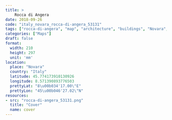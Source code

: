 ```yaml
---
title: > 
    Rocca di Angera
date: 2018-09-26
code: "italy_novara_rocca-di-angera_53131"
tags: ["rocca-di-angera", "map", "architecture", "buildings", "Novara", "Italy"]
categories: ["Maps"]
draft: false
format:
  width: 210
  height: 297
  unit: 'mm'
location:
  place: "Novara"
  country: "Italy"
  latitude: 45.774173910130926
  longitude: 8.571390893776503
  prettyLat: "8\u00b034'17.00\"E"
  prettyLon: "45\u00b046'27.02\"N"
resources:
- src: "rocca-di-angera_53131.png"
  title: "Cover"
  name: cover
---
```


